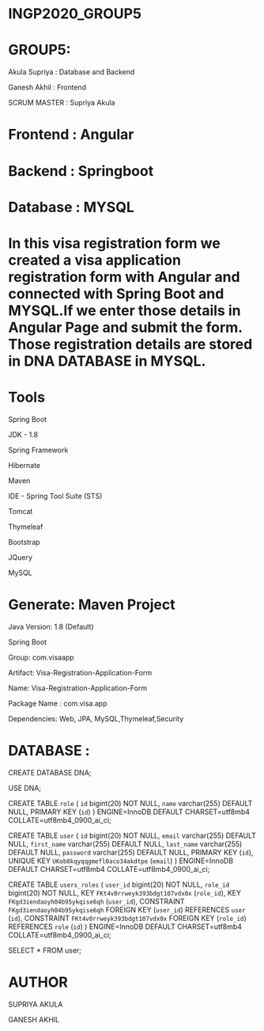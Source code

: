 # INGP2020_GROUP5
# GROUP5:
Akula Supriya : Database and Backend

Ganesh Akhil : Frontend
        
SCRUM MASTER : Supriya Akula

# Frontend : Angular
# Backend : Springboot
# Database : MYSQL

#  In this visa registration form we created a visa application registration form with Angular and connected with Spring Boot and MYSQL.If we enter those details in Angular Page and submit the form. Those registration details are stored in DNA DATABASE in MYSQL.

# Tools
Spring Boot 

JDK - 1.8

Spring Framework 

Hibernate 

Maven 

IDE - Spring Tool Suite (STS)

Tomcat 

Thymeleaf 

Bootstrap 

JQuery 

MySQL 

# Generate: Maven Project
Java Version: 1.8 (Default)

Spring Boot

Group: com.visaapp

Artifact: Visa-Registration-Application-Form

Name: Visa-Registration-Application-Form

Package Name : com.visa.app

Dependencies: Web, JPA, MySQL,Thymeleaf,Security

# DATABASE :
CREATE DATABASE DNA;

USE DNA;


CREATE TABLE `role` (
  `id` bigint(20) NOT NULL,
  `name` varchar(255) DEFAULT NULL,
  PRIMARY KEY (`id`)
) ENGINE=InnoDB DEFAULT CHARSET=utf8mb4 COLLATE=utf8mb4_0900_ai_ci;



CREATE TABLE `user` (
  `id` bigint(20) NOT NULL,
  `email` varchar(255) DEFAULT NULL,
  `first_name` varchar(255) DEFAULT NULL,
  `last_name` varchar(255) DEFAULT NULL,
  `password` varchar(255) DEFAULT NULL,
  PRIMARY KEY (`id`),
  UNIQUE KEY `UKob8kqyqqgmefl0aco34akdtpe` (`email`)
) ENGINE=InnoDB DEFAULT CHARSET=utf8mb4 COLLATE=utf8mb4_0900_ai_ci;




CREATE TABLE `users_roles` (
  `user_id` bigint(20) NOT NULL,
  `role_id` bigint(20) NOT NULL,
  KEY `FKt4v0rrweyk393bdgt107vdx0x` (`role_id`),
  KEY `FKgd3iendaoyh04b95ykqise6qh` (`user_id`),
  CONSTRAINT `FKgd3iendaoyh04b95ykqise6qh` FOREIGN KEY (`user_id`) REFERENCES `user` (`id`),
  CONSTRAINT `FKt4v0rrweyk393bdgt107vdx0x` FOREIGN KEY (`role_id`) REFERENCES `role` (`id`)
) ENGINE=InnoDB DEFAULT CHARSET=utf8mb4 COLLATE=utf8mb4_0900_ai_ci;

SELECT * FROM user;

# AUTHOR
SUPRIYA AKULA

GANESH AKHIL
